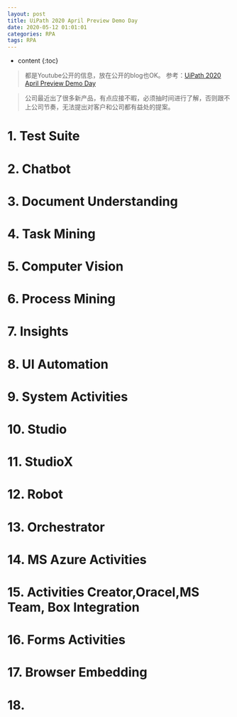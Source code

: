 ```yaml
---
layout: post
title: UiPath 2020 April Preview Demo Day
date: 2020-05-12 01:01:01
categories: RPA
tags: RPA
---
```

* content
{:toc}

> 都是Youtube公开的信息，放在公开的blog也OK。
> 参考：[UiPath 2020 April Preview Demo Day](https://www.youtube.com/watch?v=gqs2QPNr-RM&list=PLLZzoDIxZGaZUVH0-1M6Lzn2SVRSFnl9-&index=2&t=101s)

> 公司最近出了很多新产品，有点应接不暇，必须抽时间进行了解，否则跟不上公司节奏，无法提出对客户和公司都有益处的提案。

# 1. Test Suite

# 2. Chatbot

# 3. Document Understanding

# 4. Task Mining

# 5. Computer Vision

# 6. Process Mining

# 7. Insights

# 8. UI Automation

# 9. System Activities

# 10. Studio

# 11. StudioX 

# 12. Robot

# 13. Orchestrator

# 14. MS Azure Activities

# 15. Activities Creator,Oracel,MS Team, Box Integration

# 16. Forms Activities

# 17. Browser Embedding

# 18. 
